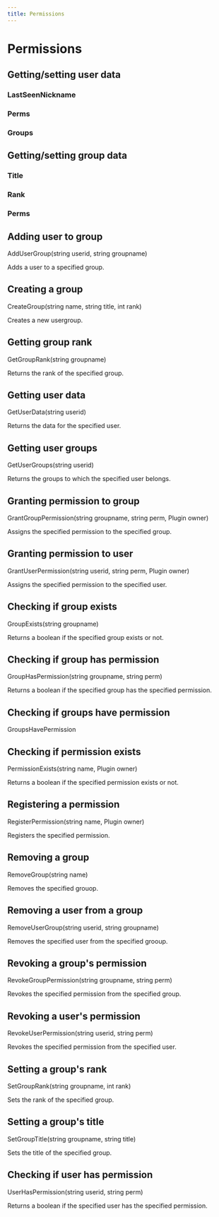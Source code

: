 ```yaml
---
title: Permissions
---
```


# Permissions

## Getting/setting user data

### LastSeenNickname


### Perms


### Groups



## Getting/setting group data

### Title


### Rank


### Perms



## Adding user to group

AddUserGroup(string userid, string groupname)

Adds a user to a specified group.

## Creating a group

CreateGroup(string name, string title, int rank)

Creates a new usergroup.

## Getting group rank

GetGroupRank(string groupname)

Returns the rank of the specified group.

## Getting user data

GetUserData(string userid)

Returns the data for the specified user.

## Getting user groups

GetUserGroups(string userid)

Returns the groups to which the specified user belongs.

## Granting permission to group

GrantGroupPermission(string groupname, string perm, Plugin owner)

Assigns the specified permission to the specified group.

## Granting permission to user

GrantUserPermission(string userid, string perm, Plugin owner)

Assigns the specified permission to the specified user.

## Checking if group exists

GroupExists(string groupname)

Returns a boolean if the specified group exists or not.

## Checking if group has permission

GroupHasPermission(string groupname, string perm)

Returns a boolean if the specified group has the specified permission.

## Checking if groups have permission

GroupsHavePermission

## Checking if permission exists

PermissionExists(string name, Plugin owner)

Returns a boolean if the specified permission exists or not.

## Registering a permission

RegisterPermission(string name, Plugin owner)

Registers the specified permission.

## Removing a group

RemoveGroup(string name)

Removes the specified grouop.

## Removing a user from a group

RemoveUserGroup(string userid, string groupname)

Removes the specified user from the specified grooup.

## Revoking a group's permission

RevokeGroupPermission(string groupname, string perm)

Revokes the specified permission from the specified group.

## Revoking a user's permission

RevokeUserPermission(string userid, string perm)

Revokes the specified permission from the specified user.

## Setting a group's rank

SetGroupRank(string groupname, int rank)

Sets the rank of the specified group.

## Setting a group's title

SetGroupTitle(string groupname, string title)

Sets the title of the specified group.

## Checking if user has permission

UserHasPermission(string userid, string perm)

Returns a boolean if the specified user has the specified permission.
